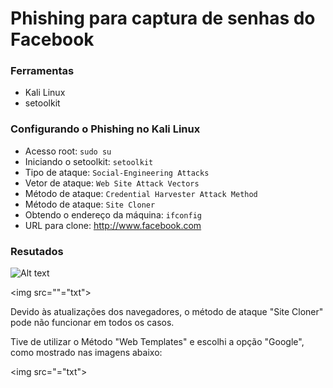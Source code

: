 # Phishing para captura de senhas do Facebook

### Ferramentas

- Kali Linux
- setoolkit

### Configurando o Phishing no Kali Linux

- Acesso root: ``` sudo su ```
- Iniciando o setoolkit: ``` setoolkit ```
- Tipo de ataque: ``` Social-Engineering Attacks ```
- Vetor de ataque: ``` Web Site Attack Vectors ```
- Método de ataque: ```Credential Harvester Attack Method ```
- Método de ataque: ``` Site Cloner ```
- Obtendo o endereço da máquina: ``` ifconfig ```
- URL para clone: http://www.facebook.com

### Resutados

![Alt text](./passwd.png "Optional title")

<img src=""="txt">


Devido às atualizações dos navegadores, o método de ataque "Site Cloner" pode não funcionar em todos os casos.

Tive de utilizar o Método "Web Templates" e escolhi a opção "Google", como mostrado nas imagens abaixo:


<img src="="txt">

